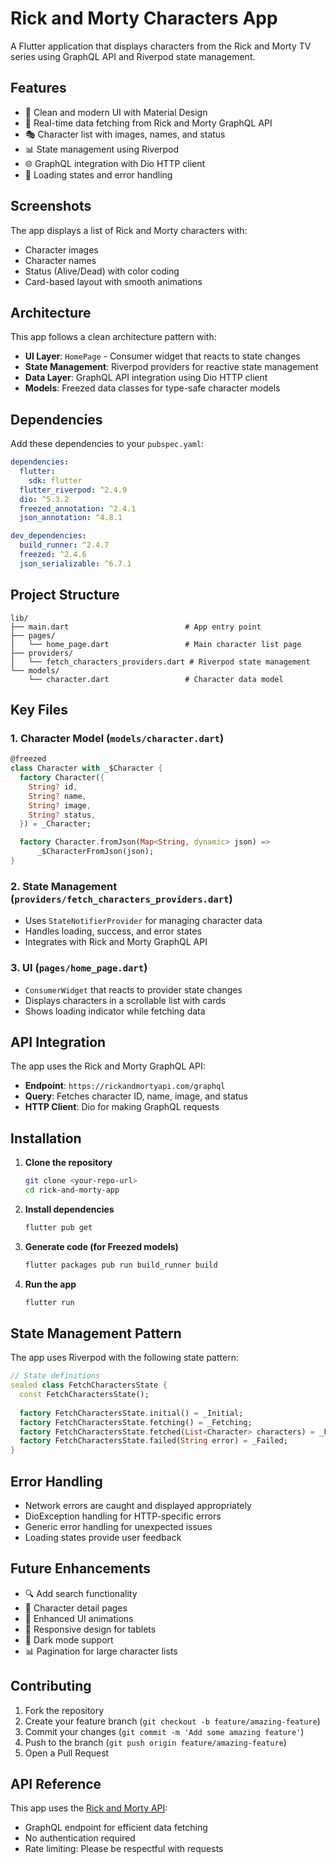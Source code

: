 # Rick and Morty Characters App

A Flutter application that displays characters from the Rick and Morty TV series using GraphQL API and Riverpod state management.

## Features

- 📱 Clean and modern UI with Material Design
- 🔄 Real-time data fetching from Rick and Morty GraphQL API
- 🎭 Character list with images, names, and status
- 📊 State management using Riverpod
- 🌐 GraphQL integration with Dio HTTP client
- 💫 Loading states and error handling

## Screenshots

The app displays a list of Rick and Morty characters with:
- Character images
- Character names
- Status (Alive/Dead) with color coding
- Card-based layout with smooth animations

## Architecture

This app follows a clean architecture pattern with:

- **UI Layer**: `HomePage` - Consumer widget that reacts to state changes
- **State Management**: Riverpod providers for reactive state management
- **Data Layer**: GraphQL API integration using Dio HTTP client
- **Models**: Freezed data classes for type-safe character models

## Dependencies

Add these dependencies to your `pubspec.yaml`:

```yaml
dependencies:
  flutter:
    sdk: flutter
  flutter_riverpod: ^2.4.9
  dio: ^5.3.2
  freezed_annotation: ^2.4.1
  json_annotation: ^4.8.1

dev_dependencies:
  build_runner: ^2.4.7
  freezed: ^2.4.6
  json_serializable: ^6.7.1
```

## Project Structure

```
lib/
├── main.dart                          # App entry point
├── pages/
│   └── home_page.dart                 # Main character list page
├── providers/
│   └── fetch_characters_providers.dart # Riverpod state management
└── models/
    └── character.dart                 # Character data model
```

## Key Files

### 1. Character Model (`models/character.dart`)
```dart
@freezed
class Character with _$Character {
  factory Character({
    String? id,
    String? name,
    String? image,
    String? status,
  }) = _Character;

  factory Character.fromJson(Map<String, dynamic> json) =>
      _$CharacterFromJson(json);
}
```

### 2. State Management (`providers/fetch_characters_providers.dart`)
- Uses `StateNotifierProvider` for managing character data
- Handles loading, success, and error states
- Integrates with Rick and Morty GraphQL API

### 3. UI (`pages/home_page.dart`)
- `ConsumerWidget` that reacts to provider state changes
- Displays characters in a scrollable list with cards
- Shows loading indicator while fetching data

## API Integration

The app uses the Rick and Morty GraphQL API:
- **Endpoint**: `https://rickandmortyapi.com/graphql`
- **Query**: Fetches character ID, name, image, and status
- **HTTP Client**: Dio for making GraphQL requests

## Installation

1. **Clone the repository**
   ```bash
   git clone <your-repo-url>
   cd rick-and-morty-app
   ```

2. **Install dependencies**
   ```bash
   flutter pub get
   ```

3. **Generate code (for Freezed models)**
   ```bash
   flutter packages pub run build_runner build
   ```

4. **Run the app**
   ```bash
   flutter run
   ```

## State Management Pattern

The app uses Riverpod with the following state pattern:

```dart
// State definitions
sealed class FetchCharactersState {
  const FetchCharactersState();
  
  factory FetchCharactersState.initial() = _Initial;
  factory FetchCharactersState.fetching() = _Fetching;
  factory FetchCharactersState.fetched(List<Character> characters) = _Fetched;
  factory FetchCharactersState.failed(String error) = _Failed;
}
```

## Error Handling

- Network errors are caught and displayed appropriately
- DioException handling for HTTP-specific errors
- Generic error handling for unexpected issues
- Loading states provide user feedback

## Future Enhancements

- 🔍 Add search functionality
- 📄 Character detail pages
- 🎨 Enhanced UI animations
- 📱 Responsive design for tablets
- 🌙 Dark mode support
- 📊 Pagination for large character lists

## Contributing

1. Fork the repository
2. Create your feature branch (`git checkout -b feature/amazing-feature`)
3. Commit your changes (`git commit -m 'Add some amazing feature'`)
4. Push to the branch (`git push origin feature/amazing-feature`)
5. Open a Pull Request

## API Reference

This app uses the [Rick and Morty API](https://rickandmortyapi.com/documentation):
- GraphQL endpoint for efficient data fetching
- No authentication required
- Rate limiting: Please be respectful with requests


